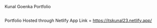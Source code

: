 ##
Kunal Goenka Portfolio
##

Portfolio Hosted through Netlify App
Link = https://itskunal23.netlify.app/
